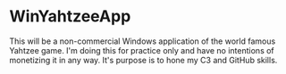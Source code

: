 # WinYahtzeeApp
This will be a non-commercial Windows application of the world famous Yahtzee game.  I'm doing this for practice only and have no intentions of monetizing it in any way.
It's purpose is to hone my C3 and GitHub skills.
